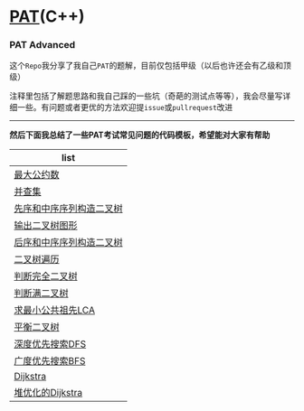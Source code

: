 # [PAT](https://www.patest.cn/)(C++)

### PAT Advanced

这个`Repo`我分享了我自己`PAT`的题解，目前仅包括甲级（以后也许还会有乙级和顶级）

注释里包括了解题思路和我自己踩的一些坑（奇葩的测试点等等），我会尽量写详细一些。有问题或者更优的方法欢迎提`issue`或`pullrequest`改进

---

**然后下面我总结了一些PAT考试常见问题的代码模板，希望能对大家有帮助**


| list | 
| ------------ | 
| [最大公约数](https://github.com/W1llyu/PAT/blob/master/examples/gcd.cpp) | 
| [并查集](https://github.com/W1llyu/PAT/blob/master/examples/dsu.cpp) |
| [先序和中序序列构造二叉树](https://github.com/W1llyu/PAT/blob/master/examples/build_bintree_with_seq.cpp) |
| [输出二叉树图形](https://github.com/W1llyu/PAT/blob/master/examples/output_bintree.cpp) |
| [后序和中序序列构造二叉树](https://github.com/W1llyu/PAT/blob/master/examples/build_bintree_with_seq.cpp) |
| [二叉树遍历](https://github.com/W1llyu/PAT/blob/master/examples/bintree_visit.cpp) |
| [判断完全二叉树](https://github.com/W1llyu/PAT/blob/master/examples/complete_bintree.cpp) |
| [判断满二叉树](https://github.com/W1llyu/PAT/blob/master/examples/full_bintree.cpp) |
| [求最小公共祖先LCA](https://github.com/W1llyu/PAT/blob/master/examples/lca.cpp) |
| [平衡二叉树](https://github.com/W1llyu/PAT/blob/master/examples/avl.cpp) |
| [深度优先搜索DFS](https://github.com/W1llyu/PAT/blob/master/examples/dfs.cpp) |
| [广度优先搜索BFS](https://github.com/W1llyu/PAT/blob/master/examples/bfs.cpp) |
| [Dijkstra](https://github.com/W1llyu/PAT/blob/master/examples/dijkstra.cpp) |
| [堆优化的Dijkstra](https://github.com/W1llyu/PAT/blob/master/examples/dijkstra_priority_queue.cpp) |
